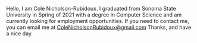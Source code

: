 Hello, I am Cole Nicholson-Rubidoux. I graduated from Sonoma State University in Spring of 2021 with a degree in Computer Science and am currently looking for employment opportunities.
If you need to contact me, you can email me at ColeNicholsonRubidoux@gmail.com
Thanks, and have a nice day.

<!---
ColeNicholson/ColeNicholson is a ✨ special ✨ repository because its `README.md` (this file) appears on your GitHub profile.
You can click the Preview link to take a look at your changes.
--->
